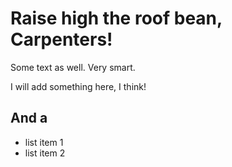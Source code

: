 # Raise high the roof bean, Carpenters!

Some text as well. Very smart.

I will add something here, I think!

## And a

- list item 1
- list item 2
